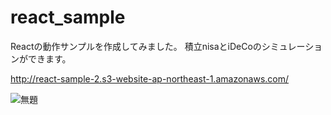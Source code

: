 # react_sample

Reactの動作サンプルを作成してみました。
積立nisaとiDeCoのシミュレーションができます。

http://react-sample-2.s3-website-ap-northeast-1.amazonaws.com/

![無題](https://user-images.githubusercontent.com/4074863/115234191-b4a4f880-a153-11eb-93df-fe124fe87f11.png)
